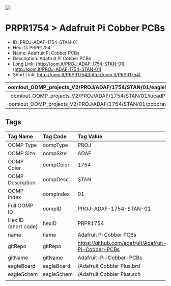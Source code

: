 


  
![][im]
# PRPR1754 > Adafruit Pi Cobber PCBs

- ID: PROJ-ADAF-1754-STAN-01
- Hex ID: PRPR1754
- Name: Adafruit Pi Cobber PCBs
- Description: Adafruit Pi Cobber PCBs
- Long Link: [http://oom.lt/PROJ-ADAF-1754-STAN-01](http://oom.lt/PROJ-ADAF-1754-STAN-01)
- Short Link: [http://oom.lt/PRPR1754](http://oom.lt/PRPR1754)
  

|oomlout_OOMP_projects_V2/PROJ/ADAF/1754/STAN/01/eagleImage.png|oomlout_OOMP_projects_V2/PROJ/ADAF/1754/STAN/01/eagleSchemImage.png|oomlout_OOMP_projects_V2/PROJ/ADAF/1754/STAN/01/kicadPcb3dFront.png|oomlout_OOMP_projects_V2/PROJ/ADAF/1754/STAN/01/kicadPcb3dBack.png|
| :---: | :---: | :---: | :---: |
|oomlout_OOMP_projects_V2/PROJ/ADAF/1754/STAN/01/kicadPcb3d.png|oomlout_OOMP_projects_V2/PROJ/ADAF/1754/STAN/01/bomBack.png|oomlout_OOMP_projects_V2/PROJ/ADAF/1754/STAN/01/bomFront.png|oomlout_OOMP_projects_V2/PROJ/ADAF/1754/STAN/01/pcbdraw.svg|
|oomlout_OOMP_projects_V2/PROJ/ADAF/1754/STAN/01/pcbdrawBack.svg||||

## Tags
  

|Tag Name|Tag Code|Tag Value|
| :--- | :--- | :--- |
|OOMP Type|oompType|PROJ|
|OOMP Size|oompSize|ADAF|
|OOMP Color|oompColor|1754|
|OOMP Description|oompDesc|STAN|
|OOMP Index|oompIndex|01|
|Full OOMP ID|oompID|PROJ-ADAF-1754-STAN-01|
|Hex ID (short code)|hexID|PRPR1754|
|name|name|Adafruit Pi Cobber PCBs|
|gitRepo|gitRepo|https://github.com/adafruit/Adafruit-Pi-Cobber-PCBs|
|gitName|gitName|Adafruit-Pi-Cobber-PCBs|
|eagleBoard|eagleBoard|/Adafruit Cobbler Plus.brd|
|eagleSchem|eagleSchem|/Adafruit Cobbler Plus.sch|
||||



[im]: PROJ/ADAF/1754/STAN/01/kicadPcb3d_450.png
